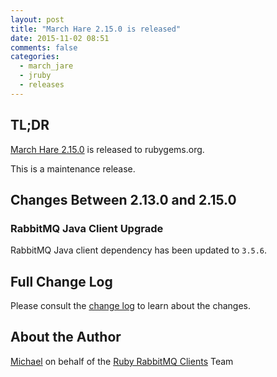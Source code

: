 ```yaml
---
layout: post
title: "March Hare 2.15.0 is released"
date: 2015-11-02 08:51
comments: false
categories:
  - march_jare
  - jruby
  - releases
---
```


## TL;DR

[March Hare 2.15.0](https://rubygems.org/gems/march_hare/versions/2.15.0-java) is
released to rubygems.org.

This is a maintenance release.


## Changes Between 2.13.0 and 2.15.0

### RabbitMQ Java Client Upgrade

RabbitMQ Java client dependency has been updated to `3.5.6`.


## Full Change Log

Please consult the [change log](https://github.com/ruby-amqp/march_hare/blob/master/ChangeLog.md)
to learn about the changes.


## About the Author

[Michael](http://twitter.com/michaelklishin) on behalf of the [Ruby RabbitMQ Clients](http://github.com/ruby-amqp) Team
